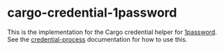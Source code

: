 # cargo-credential-1password

This is the implementation for the Cargo credential helper for [1password].
See the [credential-process] documentation for how to use this.

[1password]: https://1password.com/
[credential-process]: https://doc.rust-lang.org/nightly/cargo/reference/unstable.html#credential-process
